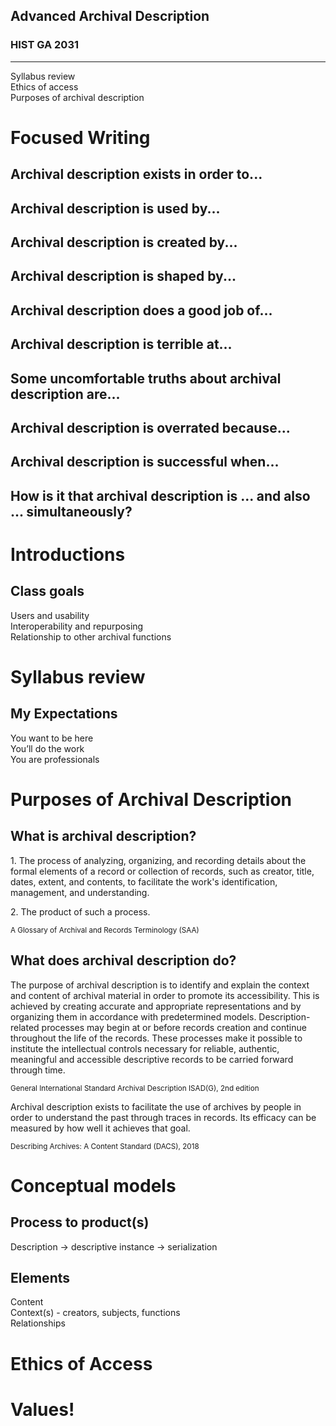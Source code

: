 ## Advanced Archival Description

### HIST GA 2031

* * *

Syllabus review  
Ethics of access  
Purposes of archival description



# Focused Writing



## Archival description exists in order to...



## Archival description is used by...



## Archival description is created by...



## Archival description is shaped by...



## Archival description does a good job of...



## Archival description is terrible at...



## Some uncomfortable truths about archival description are...



## Archival description is overrated because...



## Archival description is successful when...



## How is it that archival description is ... and also ... simultaneously?



# Introductions



## Class goals

Users and usability  
Interoperability and repurposing  
Relationship to other archival functions



# Syllabus review



## My Expectations

You want to be here  
You&rsquo;ll do the work  
You are professionals



# Purposes of Archival Description



## What is archival description?



1\. The process of analyzing, organizing, and recording details about the formal elements of a record or collection of records, such as creator, title, dates, extent, and contents, to facilitate the work's identification, management, and understanding.

2\. The product of such a process.

<small>A Glossary of Archival and Records Terminology (SAA)</small>



## What does archival description do?



The purpose of archival description is to identify and explain the context and content of archival material in order to promote its accessibility. This is achieved by creating accurate and appropriate representations and by organizing them in accordance with predetermined models. Description-related processes may begin at or before records creation and continue throughout the life of the records. These processes make it possible to institute the intellectual controls necessary for reliable, authentic, meaningful and accessible descriptive records to be carried forward through time.

<small>General International Standard Archival Description ISAD(G), 2nd edition</small>



Archival description exists to facilitate the use of archives by people in order to understand the past through traces in records. Its efficacy can be measured by how well it achieves that goal.

<small>Describing Archives: A Content Standard (DACS), 2018</small>



# Conceptual models



## Process to product(s)
Description &rarr; descriptive instance &rarr; serialization



## Elements
Content  
Context(s) - creators, subjects, functions  
Relationships



# Ethics of Access



# Values!
